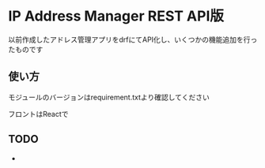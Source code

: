# IP Address Manager REST API版
以前作成したアドレス管理アプリをdrfにてAPI化し、いくつかの機能追加を行ったものです

## 使い方
モジュールのバージョンはrequirement.txtより確認してください
  
フロントはReactで

## TODO
-
